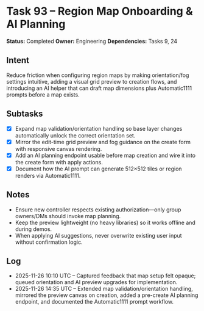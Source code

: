 # Task 93 – Region Map Onboarding & AI Planning

**Status:** Completed
**Owner:** Engineering
**Dependencies:** Tasks 9, 24

## Intent
Reduce friction when configuring region maps by making orientation/fog settings intuitive, adding a visual grid preview to creation flows, and introducing an AI helper that can draft map dimensions plus Automatic1111 prompts before a map exists.

## Subtasks
- [x] Expand map validation/orientation handling so base layer changes automatically unlock the correct orientation set.
- [x] Mirror the edit-time grid preview and fog guidance on the create form with responsive canvas rendering.
- [x] Add an AI planning endpoint usable before map creation and wire it into the create form with apply actions.
- [x] Document how the AI prompt can generate 512×512 tiles or region renders via Automatic1111.

## Notes
- Ensure new controller respects existing authorization—only group owners/DMs should invoke map planning.
- Keep the preview lightweight (no heavy libraries) so it works offline and during demos.
- When applying AI suggestions, never overwrite existing user input without confirmation logic.

## Log
- 2025-11-26 10:10 UTC – Captured feedback that map setup felt opaque; queued orientation and AI preview upgrades for implementation.
- 2025-11-26 14:35 UTC – Extended map validation/orientation handling, mirrored the preview canvas on creation, added a pre-create AI planning endpoint, and documented the Automatic1111 prompt workflow.
